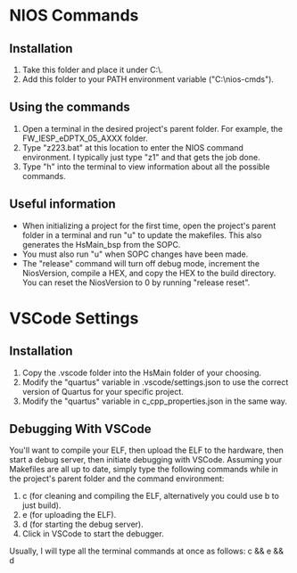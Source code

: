 # NIOS Commands
## Installation
1. Take this folder and place it under C:\\.
2. Add this folder to your PATH environment variable ("C:\\nios-cmds").

## Using the commands
1. Open a terminal in the desired project's parent folder. For example, the FW_IESP_eDPTX_05_AXXX folder.
2. Type "z223.bat" at this location to enter the NIOS command environment. I typically just type "z1<TAB>" and that gets the job done.
3. Type "h" into the terminal to view information about all the possible commands.

## Useful information
- When initializing a project for the first time, open the project's parent folder in a terminal and run "u" to update the makefiles. This also generates the HsMain_bsp from the SOPC.
- You must also run "u" when SOPC changes have been made.
- The "release" command will turn off debug mode, increment the NiosVersion, compile a HEX, and copy the HEX to the build directory. You can reset the NiosVersion to 0 by running "release reset".

# VSCode Settings
## Installation
1. Copy the .vscode folder into the HsMain folder of your choosing.
2. Modify the "quartus" variable in .vscode/settings.json to use the correct version of Quartus for your specific project.
3. Modify the "quartus" variable in c_cpp_properties.json in the same way.

## Debugging With VSCode
You'll want to compile your ELF, then upload the ELF to the hardware, then start a debug server, then initiate debugging with VSCode.
Assuming your Makefiles are all up to date, simply type the following commands while in the project's parent folder and the command environment:
1. c (for cleaning and compiling the ELF, alternatively you could use b to just build).
2. e (for uploading the ELF).
3. d (for starting the debug server).
4. Click <F5> in VSCode to start the debugger.

Usually, I will type all the terminal commands at once as follows:
c && e && d

